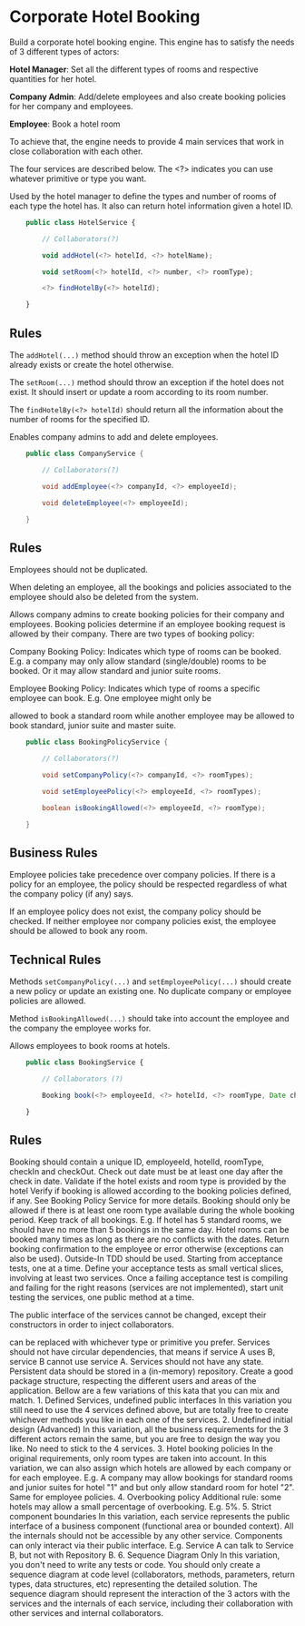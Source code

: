 # Corporate Hotel Booking

Build a corporate hotel booking engine. This engine has to satisfy the needs of 3 different types of actors:

**Hotel Manager**: Set all the different types of rooms and respective quantities for her hotel.

**Company Admin**: Add/delete employees and also create booking policies for her company and employees.

**Employee**: Book a hotel room

To achieve that, the engine needs to provide 4 main services that work in close collaboration with each other.

The four services are described below. The <?> indicates you can use whatever primitive or type you want.

Used by the hotel manager to define the types and number of rooms of each type the hotel has. It also can return hotel information given a hotel ID.

```js
    public class HotelService {

        // Collaborators(?)

        void addHotel(<?> hotelId, <?> hotelName);

        void setRoom(<?> hotelId, <?> number, <?> roomType);

        <?> findHotelBy(<?> hotelId);

    }
```

## Rules

The `addHotel(...)` method should throw an exception when the hotel ID already exists or create the hotel otherwise.

The `setRoom(...)` method should throw an exception if the hotel does not exist. It should insert or update a room according to its room number.

The `findHotelBy(<?> hotelId)` should return all the information about the number of rooms for the specified ID.

Enables company admins to add and delete employees.

```java
    public class CompanyService {

        // Collaborators(?)

        void addEmployee(<?> companyId, <?> employeeId);

        void deleteEmployee(<?> employeeId);

    }
```

## Rules

Employees should not be duplicated.

When deleting an employee, all the bookings and policies associated to the employee should also be deleted from the system.

Allows company admins to create booking policies for their company and employees. Booking policies determine if an employee booking request is allowed by their company. There are two types of booking policy:

Company Booking Policy: Indicates which type of rooms can be booked. E.g. a company may only allow standard (single/double) rooms
to be booked. Or it may allow standard and junior suite rooms.

Employee Booking Policy: Indicates which type of rooms a specific employee can book. E.g. One employee might only be

allowed to book a standard room while another employee may be allowed to book standard, junior suite and master suite.

```java
    public class BookingPolicyService {

        // Collaborators(?)

        void setCompanyPolicy(<?> companyId, <?> roomTypes);

        void setEmployeePolicy(<?> employeeId, <?> roomTypes);

        boolean isBookingAllowed(<?> employeeId, <?> roomType);

    }
```

## Business Rules

Employee policies take precedence over company policies. If there is a policy for an employee, the policy should be respected regardless of what the company policy (if any) says.

If an employee policy does not exist, the company policy should be checked.
If neither employee nor company policies exist, the employee should be allowed to book any room.

## Technical Rules

Methods `setCompanyPolicy(...)` and `setEmployeePolicy(...)` should create a new policy or update an existing
one. No duplicate company or employee policies are allowed.

Method `isBookingAllowed(...)` should take into account the employee and the company the employee works for.

Allows employees to book rooms at hotels.

```js
    public class BookingService {

        // Collaborators (?)

        Booking book(<?> employeeId, <?> hotelId, <?> roomType, Date checkIn, Date checkOut);

    }
```

## Rules

Booking should contain a unique ID, employeeId, hotelId, roomType, checkIn and checkOut.
Check out date must be at least one day after the check in date.
Validate if the hotel exists and room type is provided by the hotel
Verify if booking is allowed according to the booking policies defined, if any. See Booking Policy Service for more details.
Booking should only be allowed if there is at least one room type available during the whole booking period.
Keep track of all bookings. E.g. If hotel has 5 standard rooms, we should have no more than 5 bookings in the same day.
Hotel rooms can be booked many times as long as there are no conflicts with the dates.
Return booking confirmation to the employee or error otherwise (exceptions can also be used).
Outside-In TDD should be used.
Starting from acceptance tests, one at a time.
Define your acceptance tests as small vertical slices, involving at least two services.
Once a failing acceptance test is compiling and failing for the right reasons (services are not implemented), start
unit testing the services, one public method at a time.

The public interface of the services cannot be changed, except their constructors in order to inject collaborators.

<?> can be replaced with whichever type or primitive you prefer.

Services should not have circular dependencies, that means if service A uses B, service B cannot use service A.
Services should not have any state.
Persistent data should be stored in a (in-memory) repository.
Create a good package structure, respecting the different users and areas of the application.

Bellow are a few variations of this kata that you can mix and match.

1. Defined Services, undefined public interfaces

In this variation you still need to use the 4 services defined above, but are totally free to create whichever methods you like in each one of the services.

2. Undefined initial design (Advanced)

In this variation, all the business requirements for the 3 different actors remain the same, but you are free to design the way you like. No need to stick to the 4 services.

3. Hotel booking policies

In the original requirements, only room types are taken into account. In this variation, we can also assign which hotels are allowed by each company or for each employee. E.g. A company may allow bookings for standard rooms and junior suites for hotel "1" and but only allow standard room for hotel "2". Same for employee policies.

4. Overbooking policy

Additional rule: some hotels may allow a small percentage of overbooking. E.g. 5%.

5. Strict component boundaries

In this variation, each service represents the public interface of a business component (functional area or bounded context). All the internals should not be accessible by any other service. Components can only interact via their public interface. E.g. Service A can talk to Service B, but not with Repository B.

6. Sequence Diagram Only

In this variation, you don't need to write any tests or code. You should only create a sequence diagram at code level (collaborators, methods, parameters, return types, data structures, etc) representing the detailed solution. The sequence diagram should represent the interaction of the 3 actors with the services and the internals of each service, including their collaboration with other services and internal collaborators.
